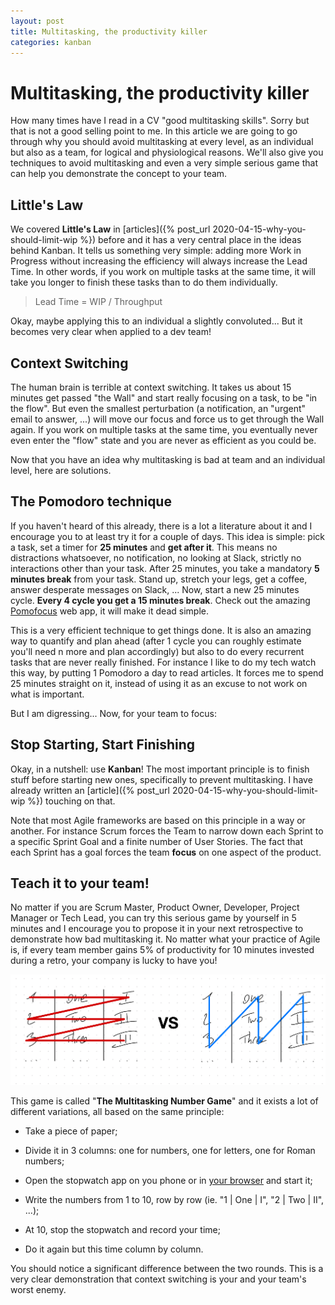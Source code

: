 ```yaml
---
layout: post
title: Multitasking, the productivity killer
categories: kanban
---
```

# Multitasking, the productivity killer

How many times have I read in a CV "good multitasking skills". Sorry but that is not a good selling point to me. In this article we are going to go through why you should avoid multitasking at every level, as an individual but also as a team, for logical and physiological reasons. We'll also give you techniques to avoid multitasking and even a very simple serious game that can help you demonstrate the concept to your team. 

## Little's Law

We covered **Little's Law** in [articles]({% post_url 2020-04-15-why-you-should-limit-wip %}) before and it has a very central place in the ideas behind Kanban. It tells us something very simple: adding more Work in Progress without increasing the efficiency will always increase the Lead Time. In other words, if you work on multiple tasks at the same time, it will take you longer to finish these tasks than to do them individually.

> Lead Time = WIP / Throughput

Okay, maybe applying this to an individual a slightly convoluted... But it becomes very clear when applied to a dev team!

## Context Switching

The human brain is terrible at context switching. It takes us about 15 minutes get passed "the Wall" and start really focusing on a task, to be "in the flow". But even the smallest perturbation (a notification, an "urgent" email to answer, ...) will move our focus and force us to get through the Wall again. If you work on multiple tasks at the same time, you eventually never even enter the "flow" state and you are never as efficient as you could be.

Now that you have an idea why multitasking is bad at team and an individual level, here are solutions.

## The Pomodoro technique

If you haven't heard of this already, there is a lot a literature about it and I encourage you to at least try it for a couple of days. This idea is simple: pick a task, set a timer for **25 minutes** and **get after it**. This means no distractions whatsoever, no notification, no looking at Slack, strictly no interactions other than your task. After 25 minutes, you take a mandatory **5 minutes break** from your task. Stand up, stretch your legs, get a coffee, answer desperate messages on Slack, ... Now, start a new 25 minutes cycle. **Every 4 cycle you get a 15 minutes break**. Check out the amazing [Pomofocus](https://pomofocus.io/) web app, it will make it dead simple.

This is a very efficient technique to get things done. It is also an amazing way to quantify and plan ahead (after 1 cycle you can roughly estimate you'll need n more and plan accordingly) but also to do every recurrent tasks that are never really finished. For instance I like to do my tech watch this way, by putting 1 Pomodoro a day to read articles. It forces me to spend 25 minutes straight on it, instead of using it as an excuse to not work on what is important. 

But I am digressing... Now, for your team to focus:

## Stop Starting, Start Finishing

Okay, in a nutshell: use **Kanban**! The most important principle is to finish stuff before starting new ones, specifically to prevent multitasking. I have already written an [article]({% post_url 2020-04-15-why-you-should-limit-wip %}) touching on that.

Note that most Agile frameworks are based on this principle in a way or another. For instance Scrum forces the Team to narrow down each Sprint to a specific Sprint Goal and a finite number of User Stories. The fact that each Sprint has a goal forces the team **focus** on one aspect of the product.

## Teach it to your team!

No matter if you are Scrum Master, Product Owner, Developer, Project Manager or Tech Lead, you can try this serious game by yourself in 5 minutes and I encourage you to propose it in your next retrospective to demonstrate how bad multitasking it. No matter what your practice of Agile is, if every team member gains 5% of productivity for 10 minutes invested during a retro, your company is lucky to have you!

<a href="/assets/images/blog/the-multitasking-number-game.jpeg"><img src="/assets/images/blog/the-multitasking-number-game.jpeg" alt="Multi taksking number game diagram" /></a>

This game is called "**The Multitasking Number Game**" and it exists a lot of different variations, all based on the same principle: 

* Take a piece of paper;

* Divide it in 3 columns: one for numbers, one for letters, one for Roman numbers;

* Open the stopwatch app on you phone or in [your browser](https://www.google.com/search?client=firefox-b-d&q=stopwatch) and start it;

* Write the numbers from 1 to 10, row by row (ie. "1 | One | I", "2 | Two | II", ...);

* At 10, stop the stopwatch and record your time;

* Do it again but this time column by column.

You should notice a significant difference between the two rounds. This is a very clear demonstration that context switching is your and your team's worst enemy. 